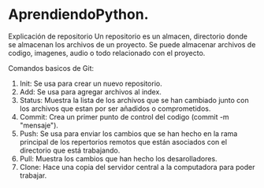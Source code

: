 # AprendiendoPython.
Explicación de repositorio
Un repositorio es un almacen, directorio donde se almacenan los archivos de un proyecto. Se puede almacenar archivos de codigo, imagenes, audio o todo relacionado con el proyecto.

Comandos basicos de Git:
1. Init: Se usa para crear un nuevo repositorio.
2. Add: Se usa para agregar archivos al index.
3. Status: Muestra la lista de los archivos que se han cambiado junto con los archivos que estan por ser añadidos o comprometidos.
4. Commit: Crea un primer punto de control del codigo (commit -m "mensaje").
5. Push: Se usa para enviar los cambios que se han hecho en la rama principal de los repertorios remotos que están asociados con el directorio que está trabajando.
6. Pull: Muestra los cambios que han hecho los desarolladores.
7. Clone: Hace una copia del servidor central a la computadora para poder trabajar.
